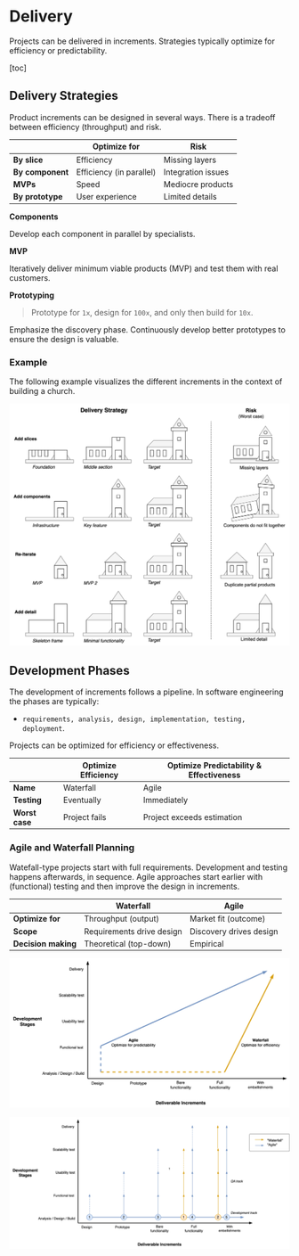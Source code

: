 # Delivery

Projects can be delivered in increments. Strategies typically optimize for efficiency or predictability.

[toc]

## Delivery Strategies

Product increments can be designed in several ways. There is a tradeoff between efficiency (throughput) and risk.

|                  | Optimize for             | Risk               |
| ---------------- | ------------------------ | ------------------ |
| **By slice**     | Efficiency               | Missing layers     |
| **By component** | Efficiency (in parallel) | Integration issues |
| **MVPs**         | Speed                    | Mediocre products  |
| **By prototype** | User experience          | Limited details    |

**Components**

Develop each component in parallel by specialists.



**MVP**

Iteratively deliver minimum viable products (MVP) and test them with real customers.



**Prototyping**

>  Prototype for `1x`, design for `100x`, and only then build for `10x`.

Emphasize the discovery phase. Continuously develop better prototypes to ensure the design is valuable.



### Example

The following example visualizes the different increments in the context of building a church.

![product-increments](../img/product-increments.png)



## Development Phases

The development of increments follows a pipeline. In software engineering the phases are typically: 

- `requirements, analysis, design, implementation, testing, deployment`. 

Projects can be optimized for efficiency or effectiveness.

|                | Optimize Efficiency | Optimize Predictability & Effectiveness |
| -------------- | ------------------- | --------------------------------------- |
| **Name**       | Waterfall           | Agile                                   |
| **Testing**    | Eventually          | Immediately                             |
| **Worst case** | Project fails       | Project exceeds estimation              |



### Agile and Waterfall Planning

Watefall-type projects start with full requirements. Development and testing happens afterwards, in sequence. Agile approaches start earlier with (functional) testing and then improve the design in increments.

|                     | Waterfall                 | Agile                   |
| ------------------- | ------------------------- | ----------------------- |
| **Optimize for**    | Throughput (output)       | Market fit (outcome)    |
| **Scope**           | Requirements drive design | Discovery drives design |
| **Decision making** | Theoretical (top-down)    | Empirical               |



![project-increments-method](../img/project-increments-method.png)



![project-increments-iterations](../img/project-increments-iterations.png)

